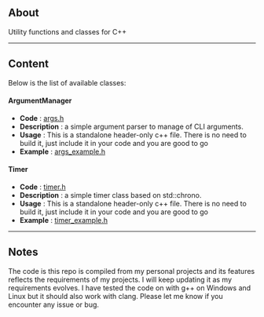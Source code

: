 ## About
Utility functions and classes for C++

-------

## Content

Below is the list of available classes:
#### ArgumentManager
- __Code__ : [args.h](https://github.com/gnader/cppUtilCode/blob/master/src/args.h)
- __Description__ : a simple argument parser to manage of CLI arguments.
- __Usage__ : This is a standalone header-only c++ file. There is no need to build it, just include it in your code and you are good to go
- __Example__ : [args_example.h](https://github.com/gnader/cpp_utils/blob/master/examples/args_example.cpp)

#### Timer
- __Code__ : [timer.h](https://github.com/gnader/cppUtilCode/blob/master/src/timer.h)
- __Description__ : a simple timer class based on std::chrono.
- __Usage__ : This is a standalone header-only c++ file. There is no need to build it, just include it in your code and you are good to go
- __Example__ : [timer_example.h](https://github.com/gnader/cpp_utils/blob/master/examples/timer_example.cpp)

-------

## Notes
The code is this repo is compiled from my personal projects and its features reflects the requirements of my projects.
I will keep updating it as my requirements evolves.
I have tested the code on with g++ on Windows and Linux but it should also work with clang.
Please let me know if you encounter any issue or bug.
